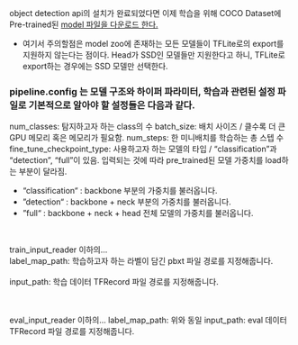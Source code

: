 object detection api의 설치가 완료되었다면 이제 학습을 위해 COCO Dataset에 Pre-trained된 [model 파일을 다운로드 한다.](https://github.com/tensorflow/models/blob/master/research/object_detection/g3doc/tf2_detection_zoo.md)

* 여기서 주의할점은 model zoo에 존재하는 모든 모델들이 TFLite로의 export를 지원하지 않는다는 점이다. Head가 SSD인 모델들만 지원한다고 하니, TFLite로 export하는 경우에는 SSD 모델만 선택한다.

### pipeline.config 는 모델 구조와 하이퍼 파라미터, 학습과 관련된 설정 파일로 기본적으로 알아야 할 설정들은 다음과 같다.
num_classes: 탐지하고자 하는 class의 수
batch_size: 배치 사이즈 / 클수록 더 큰 GPU 메모리 혹은 메모리가 필요함.
num_steps: 한 미니배치를 학습하는 총 스텝 수
fine_tune_checkpoint_type: 사용하고자 하는 모델의 타입 / “classification”과 “detection”, “full”이 있음.			   입력되는 것에 따라 pre_trained된 모델 가중치를 load하는 부분이 달라짐.			  
* “classification“ : backbone 부분의 가중치를 불러옵니다.			  
* ”detection“ : backbone + neck 부분의 가중치를 불러옵니다.			  
*  ”full“ : backbone + neck + head 전체 모델의 가중치를 불러옵니다.

<br>

train_input_reader 이하의...
<br>
label_map_path: 학습하고자 하는 라벨이 담긴 pbxt 파일 경로를 지정해줍니다.
<br>  
input_path: 학습 데이터 TFRecord 파일 경로를 지정해줍니다.

<br>
<br>
eval_input_reader 이하의...
label_map_path: 위와 동일
input_path: eval 데이터 TFRecord 파일 경로를 지정해줍니다.
